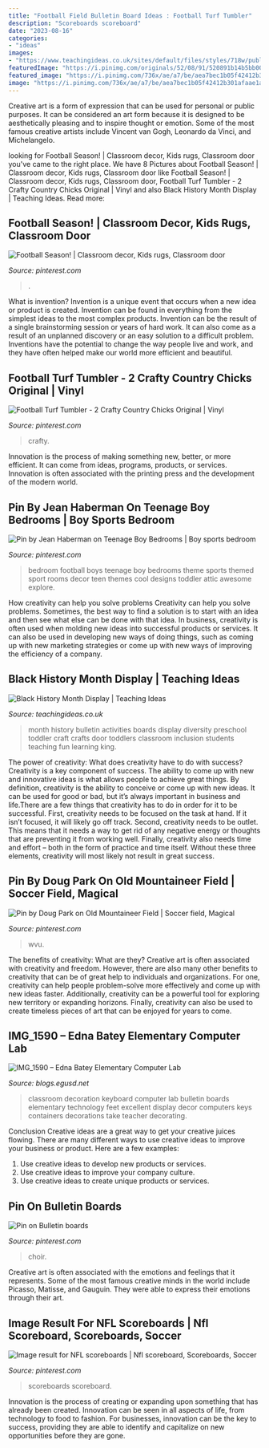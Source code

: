```yaml
---
title: "Football Field Bulletin Board Ideas : Football Turf Tumbler"
description: "Scoreboards scoreboard"
date: "2023-08-16"
categories:
- "ideas"
images:
- "https://www.teachingideas.co.uk/sites/default/files/styles/718w/public/hist_blackhistorymonth.jpg?itok=sLewcqo0"
featuredImage: "https://i.pinimg.com/originals/52/08/91/520891b14b5bb00151f9124be981c5ed.jpg"
featured_image: "https://i.pinimg.com/736x/ae/a7/be/aea7bec1b05f42412b301afaae1a7ccd.jpg"
image: "https://i.pinimg.com/736x/ae/a7/be/aea7bec1b05f42412b301afaae1a7ccd.jpg"
---
```



Creative art is a form of expression that can be used for personal or public purposes. It can be considered an art form because it is designed to be aesthetically pleasing and to inspire thought or emotion. Some of the most famous creative artists include Vincent van Gogh, Leonardo da Vinci, and Michelangelo.

	

		
looking for Football Season! | Classroom decor, Kids rugs, Classroom door you've came to the right place. We have 8 Pictures about Football Season! | Classroom decor, Kids rugs, Classroom door like Football Season! | Classroom decor, Kids rugs, Classroom door, Football Turf Tumbler - 2 Crafty Country Chicks Original | Vinyl and also Black History Month Display | Teaching Ideas. Read more:
		
    
## Football Season! | Classroom Decor, Kids Rugs, Classroom Door

<img loading=lazy src="https://i.pinimg.com/originals/a0/94/a5/a094a5ba3cd066a2772ffa9e343060b2.jpg" onerror="this.onerror=null;this.src='https://tse3.mm.bing.net/th?id=OIP.OFHmJxeKFCxWRn5sJHyEnwAAAA&amp;pid=15.1';" alt="Football Season! | Classroom decor, Kids rugs, Classroom door">

_Source: pinterest.com_

>. 

	

What is invention?
Invention is a unique event that occurs when a new idea or product is created. Invention can be found in everything from the simplest ideas to the most complex products. Invention can be the result of a single brainstorming session or years of hard work. It can also come as a result of an unplanned discovery or an easy solution to a difficult problem. Inventions have the potential to change the way people live and work, and they have often helped make our world more efficient and beautiful.

    
## Football Turf Tumbler - 2 Crafty Country Chicks Original | Vinyl

<img loading=lazy src="https://i.pinimg.com/736x/58/e2/71/58e271cb13c554ea16e7fa5cca97143d.jpg" onerror="this.onerror=null;this.src='https://tse3.mm.bing.net/th?id=OIP.oUdprXv14_ELwYlK78OqhQHaJ3&amp;pid=15.1';" alt="Football Turf Tumbler - 2 Crafty Country Chicks Original | Vinyl">

_Source: pinterest.com_

>crafty. 

	

Innovation is the process of making something new, better, or more efficient. It can come from ideas, programs, products, or services. Innovation is often associated with the printing press and the development of the modern world.

    
## Pin By Jean Haberman On Teenage Boy Bedrooms | Boy Sports Bedroom

<img loading=lazy src="https://i.pinimg.com/originals/52/08/91/520891b14b5bb00151f9124be981c5ed.jpg" onerror="this.onerror=null;this.src='https://tse3.mm.bing.net/th?id=OIP.Yh62eekOhH1K6aBxHXRaOwHaFj&amp;pid=15.1';" alt="Pin by Jean Haberman on Teenage Boy Bedrooms | Boy sports bedroom">

_Source: pinterest.com_

>bedroom football boys teenage boy bedrooms theme sports themed sport rooms decor teen themes cool designs toddler attic awesome explore. 

	

How creativity can help you solve problems
Creativity can help you solve problems. Sometimes, the best way to find a solution is to start with an idea and then see what else can be done with that idea. In business, creativity is often used when molding new ideas into successful products or services. It can also be used in developing new ways of doing things, such as coming up with new marketing strategies or come up with new ways of improving the efficiency of a company.

    
## Black History Month Display | Teaching Ideas

<img loading=lazy src="https://www.teachingideas.co.uk/sites/default/files/styles/718w/public/hist_blackhistorymonth.jpg?itok=sLewcqo0" onerror="this.onerror=null;this.src='https://tse2.mm.bing.net/th?id=OIP.Q6QJRi27VrIyUvNSQgLggAHaMY&amp;pid=15.1';" alt="Black History Month Display | Teaching Ideas">

_Source: teachingideas.co.uk_

>month history bulletin activities boards display diversity preschool toddler craft crafts door toddlers classroom inclusion students teaching fun learning king. 

	

The power of creativity: What does creativity have to do with success?
Creativity is a key component of success. The ability to come up with new and innovative ideas is what allows people to achieve great things. By definition, creativity is the ability to conceive or come up with new ideas. It can be used for good or bad, but it’s always important in business and life.There are a few things that creativity has to do in order for it to be successful. First, creativity needs to be focused on the task at hand. If it isn’t focused, it will likely go off track. Second, creativity needs to be outlet. This means that it needs a way to get rid of any negative energy or thoughts that are preventing it from working well. Finally, creativity also needs time and effort – both in the form of practice and time itself. Without these three elements, creativity will most likely not result in great success.

    
## Pin By Doug Park On Old Mountaineer Field | Soccer Field, Magical

<img loading=lazy src="https://i.pinimg.com/originals/1e/90/d3/1e90d3bcc08f19358f54829055a0a436.jpg" onerror="this.onerror=null;this.src='https://tse4.mm.bing.net/th?id=OIP.hSTz6bobbyIKKaQP-4HSpwHaEU&amp;pid=15.1';" alt="Pin by Doug Park on Old Mountaineer Field | Soccer field, Magical">

_Source: pinterest.com_

>wvu. 

	

The benefits of creativity: What are they?
Creative art is often associated with creativity and freedom. However, there are also many other benefits to creativity that can be of great help to individuals and organizations. For one, creativity can help people problem-solve more effectively and come up with new ideas faster. Additionally, creativity can be a powerful tool for exploring new territory or expanding horizons. Finally, creativity can also be used to create timeless pieces of art that can be enjoyed for years to come.

    
## IMG_1590 – Edna Batey Elementary Computer Lab

<img loading=lazy src="http://blogs.egusd.net/mgipson/files/2014/08/IMG_1590-16d8b16.jpg" onerror="this.onerror=null;this.src='https://tse1.mm.bing.net/th?id=OIP.7Hpze8ltY0MzLYE9CpDgSgHaFi&amp;pid=15.1';" alt="IMG_1590 – Edna Batey Elementary Computer Lab">

_Source: blogs.egusd.net_

>classroom decoration keyboard computer lab bulletin boards elementary technology feet excellent display decor computers keys containers decorations take teacher decorating. 

	

Conclusion
Creative ideas are a great way to get your creative juices flowing. There are many different ways to use creative ideas to improve your business or product. Here are a few examples:
1. Use creative ideas to develop new products or services.
2. Use creative ideas to improve your company culture.
3. Use creative ideas to create unique products or services.

    
## Pin On Bulletin Boards

<img loading=lazy src="https://i.pinimg.com/736x/f5/36/75/f53675be481e689c97ec6c3a6cc2ae67.jpg" onerror="this.onerror=null;this.src='https://tse4.mm.bing.net/th?id=OIP.LP1M-Xt1ffHZr5cB5XMDiwHaJ3&amp;pid=15.1';" alt="Pin on Bulletin boards">

_Source: pinterest.com_

>choir. 

	

Creative art is often associated with the emotions and feelings that it represents. Some of the most famous creative minds in the world include Picasso, Matisse, and Gauguin. They were able to express their emotions through their art.

    
## Image Result For NFL Scoreboards | Nfl Scoreboard, Scoreboards, Soccer

<img loading=lazy src="https://i.pinimg.com/736x/ae/a7/be/aea7bec1b05f42412b301afaae1a7ccd.jpg" onerror="this.onerror=null;this.src='https://tse1.mm.bing.net/th?id=OIP.vGfZxoX-F_NzhxAJEtb_MgHaE0&amp;pid=15.1';" alt="Image result for NFL scoreboards | Nfl scoreboard, Scoreboards, Soccer">

_Source: pinterest.com_

>scoreboards scoreboard. 

	

Innovation is the process of creating or expanding upon something that has already been created. Innovation can be seen in all aspects of life, from technology to food to fashion. For businesses, innovation can be the key to success, providing they are able to identify and capitalize on new opportunities before they are gone.

